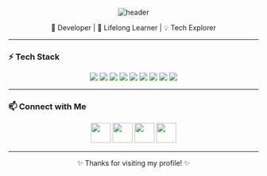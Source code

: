 <p align="center">
  <img src="https://capsule-render.vercel.app/api?type=rect&color=gradient&height=150&section=header&text=👋%20Hey,%20I'm%20Patience&fontSize=50&fontColor=ffffff&animation=fadeIn" alt="header"/>
</p>

<p align="center">
  🚀 Developer | 🌱 Lifelong Learner | 💡 Tech Explorer
</p>

---

### ⚡ Tech Stack  

<p align="center">
  <img src="https://img.shields.io/badge/-Python-3776AB?logo=python&logoColor=white&style=for-the-badge" />
  <img src="https://img.shields.io/badge/-Dart-0175C2?logo=dart&logoColor=white&style=for-the-badge" />
  <img src="https://img.shields.io/badge/-Flutter-02569B?logo=flutter&logoColor=white&style=for-the-badge" />
  <img src="https://img.shields.io/badge/-JavaScript-F7DF1E?logo=javascript&logoColor=black&style=for-the-badge" />
  <img src="https://img.shields.io/badge/-React-61DAFB?logo=react&logoColor=black&style=for-the-badge" />
  <img src="https://img.shields.io/badge/-Firebase-FFCA28?logo=firebase&logoColor=black&style=for-the-badge" />
  <img src="https://img.shields.io/badge/-TensorFlow-FF6F00?logo=tensorflow&logoColor=white&style=for-the-badge" />
  <img src="https://img.shields.io/badge/-C-00599C?logo=c&logoColor=white&style=for-the-badge" />
  <img src="https://img.shields.io/badge/-C++-00599C?logo=c%2B%2B&logoColor=white&style=for-the-badge" />
</p>


---



### 📫 Connect with Me  

<p align="center">
  <a href="https://github.com/Patiencewantae123"><img src="https://img.icons8.com/ios-glyphs/50/ffffff/github.png" width="40"/></a>
  <a href="https://www.linkedin.com/in/patience-wangui-840516225"><img src="https://img.icons8.com/ios-filled/50/ffffff/linkedin.png" width="40"/></a>
  <a href="mailto:patience.cui.g@gmail.com"><img src="https://img.icons8.com/ios-filled/50/ffffff/new-post.png" width="40"/></a>
  <a href="https://sites.google.com/view/patience-wangui/home"><img src="https://img.icons8.com/ios-filled/50/ffffff/domain.png" width="40"/></a>
</p>

---

<p align="center">✨ Thanks for visiting my profile! ✨</p>
